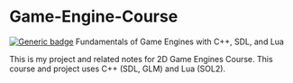 # Game-Engine-Course
[![Generic badge](https://img.shields.io/badge/Status-Course%20Complete-green.svg)](https://shields.io/)
 Fundamentals of Game Engines with C++, SDL, and Lua

This is my project and related notes for 2D Game Engines Course. This course and project uses C++ (SDL, GLM) and Lua (SOL2).

